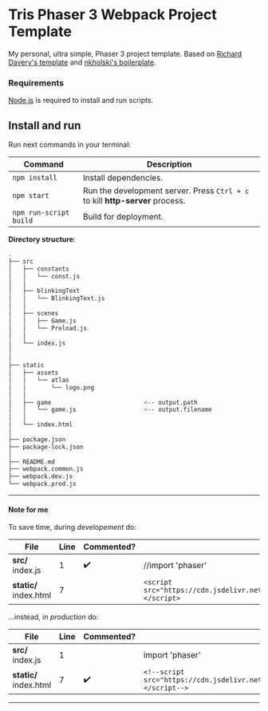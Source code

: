 
# Tris Phaser 3 Webpack Project Template

My personal, ultra simple, Phaser 3 project template.
Based on [Richard Davery's template](https://github.com/photonstorm/phaser3-project-template) and [nkholski's boilerplate](https://github.com/nkholski/phaser3-es6-webpack).

### Requirements
[Node.js](https://nodejs.org) is required to install and run scripts.

## Install and run

Run next commands in your terminal:

| Command | Description |
|---------|-------------|
| `npm install` | Install dependencies.| 
| `npm start`| Run the development server. Press `Ctrl + c` to kill **http-server** process. |
| `npm run-script build` | Build for deployment. |


**Directory structure**:

```sh
.
├── src
│   ├── constants
│   │   └── const.js
│   │
│   ├── blinkingText
│   │   └── BlinkingText.js
│   │
│   ├── scenes
│   │   ├── Game.js
│   │   └── Preload.js
│   │
│   └── index.js
│
│
├── static
│   ├── assets
│   │   └── atlas
│   │       └── logo.png
│   │
│   ├── game	                      <-- output.path
│   │   └── game.js                   <-- output.filename
│   │
│   └── index.html
│
├── package.json
├── package-lock.json
│
├── README.md
├── webpack.common.js
├── webpack.dev.js
└── webpack.prod.js
```

---
#### Note for me

To save time, during *developement* do:

| File | Line | Commented? | Result |
| --- | --- | --- | --- |
| **src/** index.js |1 | :heavy_check_mark: | //import 'phaser'
| **static/** index.html | 7 | | `<script src="https://cdn.jsdelivr.net/npm/phaser@3.11.0/dist/phaser.js"></script>` |

...instead, in *production* do:

| File | Line | Commented? | Result |
| --- | --- | --- | --- |
| **src/** index.js |1 | | import 'phaser'
| **static/** index.html | 7 | :heavy_check_mark: | `<!--script src="https://cdn.jsdelivr.net/npm/phaser@3.11.0/dist/phaser.js"></script-->` |
---
